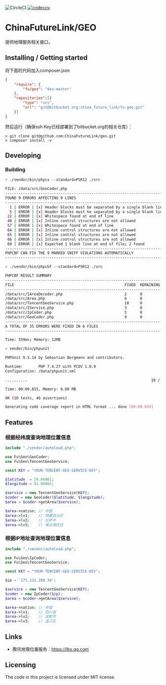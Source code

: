 ![CircleCI](https://img.shields.io/circleci/build/github/ChinaFutureLink/geo?token=ee171180870495cfee063b82e5884041441e8e5a)
[![codecov](https://codecov.io/gh/ChinaFutureLink/geo/branch/main/graph/badge.svg?token=IPK00XGNNG)](https://codecov.io/gh/ChinaFutureLink/geo)

ChinaFutureLink/GEO
====

提供地理服务相关接口。

## Installing / Getting started

将下面的代码加入composer.json
```json
{
    "require": {
    	"fu/geo": "dev-master"
    },
    "repositories":[{
        "type": "vcs",
        "url": "git@bitbucket.org:china_future_link/fu-geo.git"
    }]
}
```
然后运行（确保ssh Key已经部署到了bitbucket.org的相关仓库）：

```shell
> git clone git@github.com:ChinaFutureLink/geo.git
> composer install -v
```

## Developing

### Building
```bash
> ./vendor/bin/phpcs --standard=PSR12 ./src

FILE: /data/src/GeoCoder.php
-------------------------------------------------------------------------
FOUND 9 ERRORS AFFECTING 9 LINES
-------------------------------------------------------------------------
  1 | ERROR | [x] Header blocks must be separated by a single blank line
  5 | ERROR | [x] Header blocks must be separated by a single blank line
 22 | ERROR | [x] Whitespace found at end of line
 40 | ERROR | [x] Inline control structures are not allowed
 57 | ERROR | [x] Whitespace found at end of line
 64 | ERROR | [x] Inline control structures are not allowed
 65 | ERROR | [x] Inline control structures are not allowed
 66 | ERROR | [x] Inline control structures are not allowed
 69 | ERROR | [x] Expected 1 blank line at end of file; 2 found
-------------------------------------------------------------------------
PHPCBF CAN FIX THE 9 MARKED SNIFF VIOLATIONS AUTOMATICALLY
-------------------------------------------------------------------------

> ./vendor/bin/phpcbf --standard=PSR12 ./src

PHPCBF RESULT SUMMARY
----------------------------------------------------------------------
FILE                                                  FIXED  REMAINING
----------------------------------------------------------------------
/data/src/IAreaDecoder.php                            2      0
/data/src/Area.php                                    6      0
/data/src/TencentGeoService.php                       10     0
/data/src/IService.php                                3      0
/data/src/IpCoder.php                                 5      0
/data/src/GeoCoder.php                                9      0
----------------------------------------------------------------------
A TOTAL OF 35 ERRORS WERE FIXED IN 6 FILES
----------------------------------------------------------------------

Time: 559ms; Memory: 12MB

> vendor/bin/phpunit 

PHPUnit 9.5.14 by Sebastian Bergmann and contributors.

Runtime:       PHP 7.4.27 with PCOV 1.0.9
Configuration: /data/phpunit.xml

..........                                                        10 / 10 (100%)

Time: 00:00.015, Memory: 8.00 MB

OK (10 tests, 46 assertions)

Generating code coverage report in HTML format ... done [00:00.020]

```

## Features
### 根据经纬度查询地理位置信息
```php
include "./vendor/autoload.php";

use Fu\Geo\GeoCoder;
use Fu\Geo\TencentGeoService;

const KEY = "YOUR-TENCENT-GEO-SERVICE-KEY";

$latitude  = 29.60001;
$longitude = 91.00001;

$service = new TencentGeoService(KEY);
$coder = new GeoCoder($latitude, $longitude);
$area = $coder->getArea($service);

$area->nation; // 中国
$area->lv1;    // 西藏自治区
$area->lv2;    // 拉萨市
$area->lv3;    // 堆龙德庆区
```

### 根据IP地址查询地理位置信息
```php
include "./vendor/autoload.php";

use Fu\Geo\IpCoder;
use Fu\Geo\TencentGeoService;

const KEY = "YOUR-TENCENT-GEO-SERVICE-KEY";

$ip = '171.221.208.34';

$service = new TencentGeoService(KEY);
$coder = new IpCoder($ip);
$area = $coder->getArea($service);

$area->nation; // 中国
$area->lv1;    // 四川省
$area->lv2;    // 成都市
$area->lv3;    // 温江区
```

## Links

* 腾讯地理位置服务：https://lbs.qq.com

## Licensing

The code in this project is licensed under MIT license.